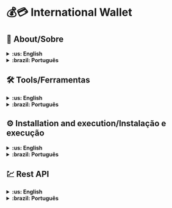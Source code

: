 # 💰💳 International Wallet 


## :page_with_curl: About/Sobre

<details>
  <summary markdown="span"><strong>:us: English</strong></summary><br />

React and Redux project developed by [Livia Rezende](https://www.linkedin.com/in/l%C3%ADviamonteiro/) 

The objective of the application is to have an international expense tracking wallet, it can also perform currency conversions through the use of Rest API.
<br />
</details>

<details>
  <summary markdown="span"><strong>:brazil: Português</strong></summary><br />

Projeto de React e Redux desenvolvido por [Livia Rezende](https://www.linkedin.com/in/l%C3%ADviamonteiro/) 

O objetivo da aplicaçao é ter uma carteira de controle de gastos internactionais, ela também consegue realziar as conversões de moeda com o uso da API. 


<br />
</details>

## 🛠️ Tools/Ferramentas

<details>
  <summary markdown="span"><strong>:us: English</strong></summary><br />

⚛ React (React Router and React Testing Library)

🌎 Redux (global state control)

💹  Rest API (currency control)

🎨 Tailwind CSS (in progress)

<br />
</details>

<details>
  <summary markdown="span"><strong>:brazil: Português</strong></summary><br />

⚛ React (React Router para as Rotas e React Testing Library para os testes)

🌎 Redux (controle estado global)

💹 Consumo de APIs (cotação atualizada das moedas)

🎨 Tailwind CSS (em andamento)
<br />
</details>

## ⚙️ Installation and execution/Instalação e execução

<details>
  <summary markdown="span"><strong>:us: English</strong></summary><br />

To run this application you need to have **Git*** installed on your machine.

### 1 - Clone the repository
```sh
git clone git@github.com:liviarez/trybewallet.git
```

### 5 - Istall the dependencies and run the application

Install the dependencies:
```sh
npm install
```

Run the application:
```sh
npm start
```

<br />
</details>

<details>
  <summary markdown="span"><strong>:brazil: Português</strong></summary><br />

Para rodar está aplicação é necessário ter **Git**.

### 1 - Clone o repositório:
```sh
git clone git@github.com:liviarez/trybewallet.git
```

### 5 - Instale as dependencias e rode a aplicação
Install the dependencies:
```sh
npm install
```

Run the application:
```sh
npm start
```

<br />
</details>

## 💹 Rest API

<details>
  <summary markdown="span"><strong>:us: English</strong></summary><br />

API documentation: https://economia.awesomeapi.com.br/json/all
<br />
</details>

<details>
  <summary markdown="span"><strong>:brazil: Português</strong></summary><br />

Documentação da API: https://economia.awesomeapi.com.br/json/all
<br />
</details>
